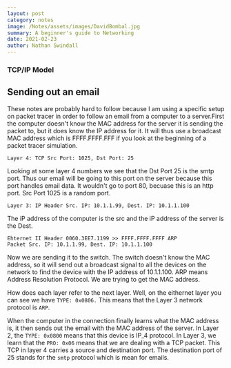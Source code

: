 ```yaml
---
layout: post
category: notes
image: /Notes/assets/images/DavidBombal.jpg
summary: A beginner's guide to Networking
date: 2021-02-23
author: Nathan Swindall
---
```


### **TCP/IP Model**


## Sending out an email

These notes are probably hard to follow because I am using a specific setup on packet tracer in order to follow an email from a computer to a server.First the computer doesn't know the MAC address for the server it is sending the packet to, but it does know the IP address for it. It will thus use a broadcast MAC address which is FFFF.FFFF.FFF if you look at the beginning of a packet tracer simulation. 

```plain
Layer 4: TCP Src Port: 1025, Dst Port: 25
```

Looking at some layer 4 numbers we see that the Dst Port 25 is the smtp port. Thus our email will be going to this port on the server because this port handles email data. It wouldn't go to port 80, becuase this is an http port. Src Port 1025 is a random port. 

```plain
Layer 3: IP Header Src. IP: 10.1.1.99, Dest. IP: 10.1.1.100
```

The iP address of the computer is the src and the iP address of the server is the Dest.


```plain
Ehternet II Header 0060.3EE7.1199 >> FFFF.FFFF.FFFF ARP
Packet Src. IP: 10.1.1.99, Dest. IP: 10.1.1.100
```

Now we are sending it to the switch. The switch doesn't know the MAC address, so it will send out a broadcast signal to all the devices on the network to find the device with the IP address of 10.1.1.100. ARP means Address Resolution Protocol. We are trying to get the MAC address. 

How does each layer refer to the next layer. Well, on the eithernet layer you can see we have `TYPE: 0x0806.` This means that the Layer 3 network protocol is `ARP`. 


When the computer in the connection finally learns what the MAC address is, it then sends out the email with the MAC address of the server. In Layer 2, the `TYPE: 0x0800` means that this device is IP_4 protocol. In Layer 3, we learn that the `PRO: 0x06` means that we are dealing with a TCP packet. This TCP in layer 4 carries a source and destination port. The destination port of 25 stands for the `smtp` protocol which is mean for emails.


